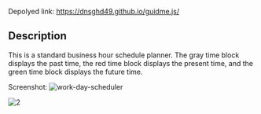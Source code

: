 Depolyed link: https://dnsghd49.github.io/guidme.js/

## Description
This is a standard business hour schedule planner. The gray time block displays the past time, the red time block displays the present time, and the green time block displays the future time. 

Screenshot:
![work-day-scheduler](https://user-images.githubusercontent.com/70901526/96391785-f8f51300-1187-11eb-8a86-e2f50748766b.PNG)

![2](https://user-images.githubusercontent.com/70901526/96392238-7cfbca80-1189-11eb-93c7-980fd8ef0de1.PNG)

